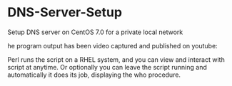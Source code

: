 # DNS-Server-Setup
Setup DNS server on CentOS 7.0 for a private local network



he program output has been video captured and published on youtube:



Perl runs the script on a RHEL system, and you can view and interact with script at anytime. Or optionally you can leave the script running and automatically it does its job, displaying the who procedure.
